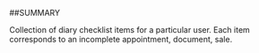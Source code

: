 

##SUMMARY

Collection of diary checklist items for a particular user. Each item corresponds to an incomplete appointment, document, sale.



